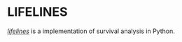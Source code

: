 # LIFELINES

[*lifelines*](https://lifelines.readthedocs.io/en/latest/index.html) is a implementation of survival analysis in Python.
